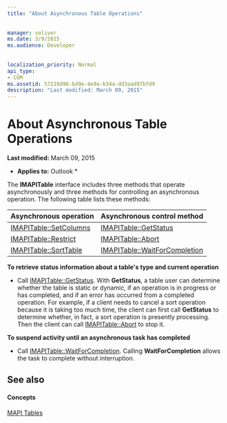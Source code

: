 ```yaml
---
title: "About Asynchronous Table Operations"
 
 
manager: soliver
ms.date: 3/9/2015
ms.audience: Developer
 
 
localization_priority: Normal
api_type:
- COM
ms.assetid: 57219d96-bd9e-4e9a-b34a-dd3aad97bfd9
description: "Last modified: March 09, 2015"
---
```


# About Asynchronous Table Operations

 **Last modified:** March 09, 2015 
  
 * **Applies to:** Outlook * 
  
The **IMAPITable** interface includes three methods that operate asynchronously and three methods for controlling an asynchronous operation. The following table lists these methods: 
  
|**Asynchronous operation**|**Asynchronous control method**|
|:-----|:-----|
|[IMAPITable::SetColumns](imapitable-setcolumns.md) <br/> |[IMAPITable::GetStatus](imapitable-getstatus.md) <br/> |
|[IMAPITable::Restrict](imapitable-restrict.md) <br/> |[IMAPITable::Abort](imapitable-abort.md) <br/> |
|[IMAPITable::SortTable](imapitable-sorttable.md) <br/> |[IMAPITable::WaitForCompletion](imapitable-waitforcompletion.md) <br/> |
   
 **To retrieve status information about a table's type and current operation**
  
- Call [IMAPITable::GetStatus](imapitable-getstatus.md). With **GetStatus**, a table user can determine whether the table is static or dynamic, if an operation is in progress or has completed, and if an error has occurred from a completed operation. For example, if a client needs to cancel a sort operation because it is taking too much time, the client can first call **GetStatus** to determine whether, in fact, a sort operation is presently processing. Then the client can call [IMAPITable::Abort](imapitable-abort.md) to stop it. 
    
 **To suspend activity until an asynchronous task has completed**
  
- Call [IMAPITable::WaitForCompletion](imapitable-waitforcompletion.md). Calling **WaitForCompletion** allows the task to complete without interruption. 
    
## See also

#### Concepts

[MAPI Tables](mapi-tables.md)

